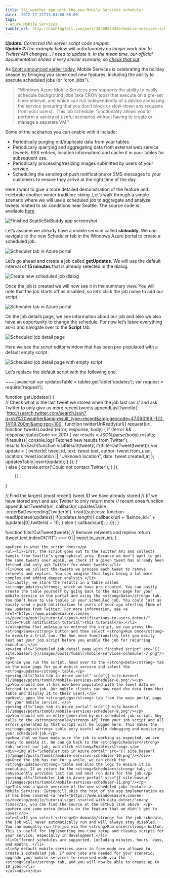 ```yaml
---
title: Ski weather app with the new Mobile Services scheduler
date: '2012-12-21T13:01:00-08:00'
tags:
- Azure Mobile Services
tumblr_url: http://hashtagfail.com/post/38488024433/mobile-services-scheduler
---
```

<p><strong><em>Update:</em></strong><em> Corrected the server script code snippet.<br/><strong>Update 2:</strong>The example below will unfortunately no longer work due to Twitter API changes&hellip; I need to update it. In the mean time, our official documentation shows a very similar scenario, so <a href="http://www.windowsazure.com/en-us/develop/mobile/tutorials/schedule-backend-tasks/">check that out</a>.<br/></em></p>
<p>As <a href="http://weblogs.asp.net/scottgu/archive/2012/12/21/great-updates-to-windows-azure-mobile-services-web-sites-sql-data-sync-acs-media-more.aspx">Scott announced earlier today</a>, Mobile Services is celebrating the holiday season by bringing you some cool new features, including the ability to execute scheduled jobs (or &ldquo;cron jobs&rdquo;). </p>
<blockquote>
<p>&quot;Windows Azure Mobile Services now supports the ability to easily schedule background jobs (aka CRON jobs) that execute on a pre-set timer interval, and which can run independently of a device accessing the service (ensuring that you don’t block or slow-down any requests from your users).  This job scheduler functionality allows you to perform a variety of useful scenarios without having to create or manage a separate VM.&quot;</p></blockquote>
<p>Some of the scenarios you can enable with it include:</p>
<ul><li>Periodically purging old/duplicate data from your tables.</li>
<li>Periodically querying and aggregating data from external web service (tweets, RSS entries, location information) and cache it in your tables for subsequent use.</li>
<li>Periodically processing/resizing images submitted by users of your service.</li>
<li>Scheduling the sending of push notifications or SMS messages to your customers to ensure they arrive at the right time of the day.</li>
</ul>
<p>Here I want to give a more detailed demonstration of the feature and celebrate another winter tradition: skiing. Let’s walk through a simple scenario where we will use a scheduled job to aggregate and analyze tweets related to ski conditions near Seattle. The source code is available <a href="https://github.com/yavorg/samples/tree/master/SeattleSkiBuddy">here</a>.</p>
<p><img alt="Finished SeattleSkiBuddy app screenshot" src="{{ site.baseurl }}/images/posts/tumblr/mobile-services-scheduler-1.png"/></p>
<p>Let’s assume we already have a mobile service called <strong>skibuddy</strong>. We can navigate to the new Scheduler tab in the Windows Azure portal to create a scheduled job. </p>
<p><img alt="Scheduler tab in Azure portal" src="{{ site.baseurl }}/images/posts/tumblr/mobile-services-scheduler-2.png"/></p>
<p>Let’s go ahead and create a job called <strong>getUpdates</strong>. We will use the default interval of <strong>15 minutes</strong> that is already selected in the dialog.</p>
<p><img alt="Create new scheduled job dialog" src="{{ site.baseurl }}/images/posts/tumblr/mobile-services-scheduler-3.png"/></p>
<p>Once the job is created we will now see it in the summary view. You will note that the job starts off as disabled, so let’s click the job name to add our script.</p>
<p><img alt="Scheduler tab in Azure portal" src="{{ site.baseurl }}/images/posts/tumblr/mobile-services-scheduler-4.png"/></p>
<p>On the job details page, we see information about our job and also we also have an opportunity to change the schedule. For now let’s leave everything as-is and navigate over to the <strong>Script</strong> tab.</p>
<p><img alt="Scheduled job detail page" src="{{ site.baseurl }}/images/posts/tumblr/mobile-services-scheduler-5.png"/></p>
<p>Here we see the script editor window that has been pre-populated with a default empty script.</p>
<p><img alt="Scheduled job detail page with empty script" src="{{ site.baseurl }}/images/posts/tumblr/mobile-services-scheduler-6.png"/></p>
<p>Let’s replace the default script with the following one.</p>
~~~ javascript
var updatesTable = tables.getTable('updates');
var request = require('request');

function getUpdates() {   
    // Check what is the last tweet we stored when the job last ran
    // and ask Twitter to only give us more recent tweets
    appendLastTweetId(
        'http://search.twitter.com/search.json?q=ski%20weather&amp;result_type=recent&amp;geocode=47.593199,-122.14119,200mi&amp;rpp=100', 
        function twitterUrlReady(url){
            request(url, function tweetsLoaded (error, response, body) {
                if (!error &amp;&amp; response.statusCode == 200) {
                    var results = JSON.parse(body).results;
                    if(results){
                        console.log('Fetched new results from Twitter');
                        results.forEach(function visitResult(tweet){
                            if(!filterOutTweet(tweet)){
                                var update = {
                                    twitterId: tweet.id,
                                    text: tweet.text,
                                    author: tweet.from_user,
                                    location: tweet.location || "Unknown location",
                                    date: tweet.created_at
                                };
                                updatesTable.insert(update);
                            }
                        });
                    }            
                } else { 
                    console.error('Could not contact Twitter');
                }
            });
            
        });
}

// Find the largest (most recent) tweet ID we have already stored
// (if we have stored any) and ask Twitter to only return more
// recent ones
function appendLastTweetId(url, callback){
    updatesTable
    .orderByDescending('twitterId')
    .read({success: function readUpdates(updates){
        if(updates.length){
            callback(url + '&amp;since_id=' + (updates[0].twitterId + 1));
        } else {
            callback(url);
        }
    }});
}

function filterOutTweet(tweet){
    // Remove retweets and replies
    return (tweet.text.indexOf('RT') === 0 || tweet.to_user_id);
}
~~~
<p>Here is what the script does:</p>
<ul><li>First, the script goes out to the Twitter API and collects tweets from Seattle’s geographical area. Because we don’t want to get the same tweets over again, we check if a given tweet has already been fetched and only ask Twitter for newer tweets.</li>
<li>Once we collect the tweets we process each tweet to remove retweets and replies. You can imagine this logic being a lot more complex and adding deeper analysis.</li>
<li>Lastly, we store the results in a table called <strong>updates</strong>, which we have pre-created. You can easily create the table yourself by going back to the main page for your mobile service in the portal and using the <strong>Data</strong> tab. You don’t have to use tables in your scheduled job. You could just as easily send a push notification to users of your app alerting them of new updates from Twitter. For more information, see <a href="https://www.windowsazure.com/en-us/develop/mobile/tutorials/push-notifications-to-users-dotnet/" title="Push notification tutorial">this tutorial</a>.</li>
</ul><p>Now that we&rsquo;ve entered the script, we can press the <strong>Save</strong> button and then select <strong>Run once</strong> to execute a trial run. The Run once functionality lets you easily test out your job script before you enable the job for recurring execution.</p>
<p><img alt="Scheduled job detail page with finished script" src="{{ site.baseurl }}/images/posts/tumblr/mobile-services-scheduler-7.png"/></p>
<p>Once you run the script, head over to the <strong>Data</strong> tab on the main page for your mobile service and select the <strong>updates</strong> table.</p>
<p><img alt="Data tab in Azure portal" src="{{ site.baseurl }}/images/posts/tumblr/mobile-services-scheduler-8.png"/></p>
<p>You should see it has now been populated with the tweet data we fetched in our job. Our mobile clients can now read the data from that table and display it to their users.</p>
<p>Next, open the <strong>Logs</strong> tab from the main portal page for your mobile service. </p>
<p><img alt="Logs tab in Azure portal" src="{{ site.baseurl }}/images/posts/tumblr/mobile-services-scheduler-9.png"/></p>
<p>You should see an entry generated by our scheduled job script. Any calls to the <strong>console</strong> API from your job script and all errors generated by that script will be logged here. This makes the <strong>Logs</strong> table very useful while debugging and monitoring your scheduled job.</p>
<p>Now that we have made sure the job is working as expected, we are ready to enable it. We can go back to the <strong>Scheduler</strong> tab, select our job, and click <strong>Enable</strong>.</p>
<div><img alt="Scheduler tab in Azure portal" src="{{ site.baseurl }}/images/posts/tumblr/mobile-services-scheduler-10.png"/></div>
<p>Once the job has run for a while, we can check the <strong>updates</strong> table and also the logs to ensure it is executing. If we return to the <strong>Scheduler</strong> tab, it conveniently provides last run and next run data for the job.</p>
<p><img alt="Scheduler tab in Azure portal" src="{{ site.baseurl }}/images/posts/tumblr/mobile-services-scheduler-11.png"/></p>
<p>This was a quick overview of the new scheduled jobs feature in Mobile Services. I&rsquo;ll skip the rest of the app implementation as it has been covered <a href="https://www.windowsazure.com/en-us/develop/mobile/tutorials/get-started-with-data-dotnet/">many times</a>, you can find the source at the GitHub link above. </p>
<p>Here are some extra details on the feature that we didn’t get to cover:</p>
<ul><li>If you select <strong>On demand</strong> for the job schedule, the job will never automatically run and will always stay disabled. You can manually run the job via the <strong>Run once</strong> button. This is useful for implementing one-time setup and cleanup scripts for your service, especially in development.</li>
<li>Different schedules are supported, including minutes, hours, days, and months. </li>
<li>By default mobile services users in free mode are allowed to create 1 scheduled job. If more jobs are needed for your scenario, upgrade your mobile services to reserved mode via the <strong>Scale</strong> tab, and you will now be able to create up to 10 jobs.</li>
</ul><div></div>

